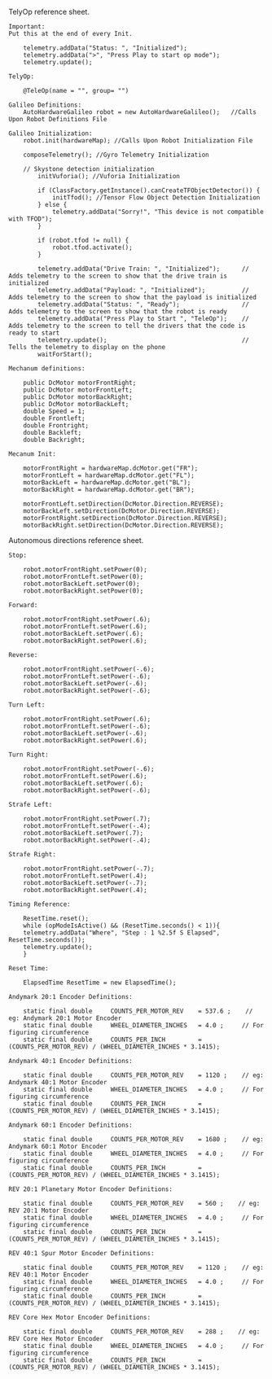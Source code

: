 TelyOp reference sheet.

	Important:
	Put this at the end of every Init.

		telemetry.addData("Status: ", "Initialized");
		telemetry.addData(">", "Press Play to start op mode");
		telemetry.update();

	TelyOp:
	
		@TeleOp(name = "", group= "")

	Galileo Definitions:
		AutoHardwareGalileo robot = new AutoHardwareGalileo();   //Calls Upon Robot Definitions File

	Galileo Initialization:
		robot.init(hardwareMap); //Calls Upon Robot Initialization File

		composeTelemetry(); //Gyro Telemetry Initialization

		// Skystone detection initialization
			initVuforia(); //Vuforia Initialization

			if (ClassFactory.getInstance().canCreateTFObjectDetector()) {
				initTfod(); //Tensor Flow Object Detection Initialization
			} else {
				telemetry.addData("Sorry!", "This device is not compatible with TFOD");
			}

			if (robot.tfod != null) {
				robot.tfod.activate();
			}

			telemetry.addData("Drive Train: ", "Initialized");      // Adds telemetry to the screen to show that the drive train is initialized
			telemetry.addData("Payload: ", "Initialized");          // Adds telemetry to the screen to show that the payload is initialized
			telemetry.addData("Status: ", "Ready");                 // Adds telemetry to the screen to show that the robot is ready
			telemetry.addData("Press Play to Start ", "TeleOp");    // Adds telemetry to the screen to tell the drivers that the code is ready to start
			telemetry.update();                                     // Tells the telemetry to display on the phone
			waitForStart();

	Mechanum definitions:

		public DcMotor motorFrontRight;
		public DcMotor motorFrontLeft;
		public DcMotor motorBackRight;
		public DcMotor motorBackLeft;
		double Speed = 1;
		double Frontleft;
		double Frontright;
		double Backleft;
		double Backright;

	Mecanum Init:
	
		motorFrontRight = hardwareMap.dcMotor.get("FR");
		motorFrontLeft = hardwareMap.dcMotor.get("FL");
		motorBackLeft = hardwareMap.dcMotor.get("BL");
		motorBackRight = hardwareMap.dcMotor.get("BR");

		motorFrontLeft.setDirection(DcMotor.Direction.REVERSE);
		motorBackLeft.setDirection(DcMotor.Direction.REVERSE);
		motorFrontRight.setDirection(DcMotor.Direction.REVERSE);
		motorBackRight.setDirection(DcMotor.Direction.REVERSE);

Autonomous directions reference sheet.

	Stop:
	
		robot.motorFrontRight.setPower(0);
		robot.motorFrontLeft.setPower(0);
		robot.motorBackLeft.setPower(0);
		robot.motorBackRight.setPower(0);

	Forward:
	
		robot.motorFrontRight.setPower(.6);
		robot.motorFrontLeft.setPower(.6);
		robot.motorBackLeft.setPower(.6);
		robot.motorBackRight.setPower(.6);

	Reverse:
	
		robot.motorFrontRight.setPower(-.6);
		robot.motorFrontLeft.setPower(-.6);
		robot.motorBackLeft.setPower(-.6);
		robot.motorBackRight.setPower(-.6);

	Turn Left:
	
		robot.motorFrontRight.setPower(.6);
		robot.motorFrontLeft.setPower(-.6);
		robot.motorBackLeft.setPower(-.6);
		robot.motorBackRight.setPower(.6);

	Turn Right:
	
		robot.motorFrontRight.setPower(-.6);
		robot.motorFrontLeft.setPower(.6);
		robot.motorBackLeft.setPower(.6);
		robot.motorBackRight.setPower(-.6);

	Strafe Left:
	
		robot.motorFrontRight.setPower(.7);
		robot.motorFrontLeft.setPower(-.4);
		robot.motorBackLeft.setPower(.7);
		robot.motorBackRight.setPower(-.4);

	Strafe Right:
	
		robot.motorFrontRight.setPower(-.7);
		robot.motorFrontLeft.setPower(.4);
		robot.motorBackLeft.setPower(-.7);
		robot.motorBackRight.setPower(.4);

	Timing Reference:
	
		ResetTime.reset();
		while (opModeIsActive() && (ResetTime.seconds() < 1)){
		telemetry.addData("Where", "Step : 1 %2.5f S Elapsed", ResetTime.seconds());
		telemetry.update();
		}

	Reset Time:

		ElapsedTime ResetTime = new ElapsedTime();

	Andymark 20:1 Encoder Definitions:

		static final double     COUNTS_PER_MOTOR_REV    = 537.6 ;    // eg: Andymark 20:1 Motor Encoder
		static final double     WHEEL_DIAMETER_INCHES   = 4.0 ;     // For figuring circumference
		static final double     COUNTS_PER_INCH         = (COUNTS_PER_MOTOR_REV) / (WHEEL_DIAMETER_INCHES * 3.1415);

	Andymark 40:1 Encoder Definitions:

		static final double     COUNTS_PER_MOTOR_REV    = 1120 ;    // eg: Andymark 40:1 Motor Encoder
		static final double     WHEEL_DIAMETER_INCHES   = 4.0 ;     // For figuring circumference
		static final double     COUNTS_PER_INCH         = (COUNTS_PER_MOTOR_REV) / (WHEEL_DIAMETER_INCHES * 3.1415);

	Andymark 60:1 Encoder Definitions:

		static final double     COUNTS_PER_MOTOR_REV    = 1680 ;    // eg: Andymark 60:1 Motor Encoder
		static final double     WHEEL_DIAMETER_INCHES   = 4.0 ;     // For figuring circumference
		static final double     COUNTS_PER_INCH         = (COUNTS_PER_MOTOR_REV) / (WHEEL_DIAMETER_INCHES * 3.1415);

	REV 20:1 Planetary Motor Encoder Definitions:

		static final double     COUNTS_PER_MOTOR_REV    = 560 ;    // eg: REV 20:1 Motor Encoder
		static final double     WHEEL_DIAMETER_INCHES   = 4.0 ;     // For figuring circumference
		static final double     COUNTS_PER_INCH         = (COUNTS_PER_MOTOR_REV) / (WHEEL_DIAMETER_INCHES * 3.1415);

	REV 40:1 Spur Motor Encoder Definitions:

		static final double     COUNTS_PER_MOTOR_REV    = 1120 ;    // eg: REV 40:1 Motor Encoder
		static final double     WHEEL_DIAMETER_INCHES   = 4.0 ;     // For figuring circumference
		static final double     COUNTS_PER_INCH         = (COUNTS_PER_MOTOR_REV) / (WHEEL_DIAMETER_INCHES * 3.1415);

	REV Core Hex Motor Encoder Definitions:

		static final double     COUNTS_PER_MOTOR_REV    = 288 ;    // eg: REV Core Hex Motor Encoder
		static final double     WHEEL_DIAMETER_INCHES   = 4.0 ;     // For figuring circumference
		static final double     COUNTS_PER_INCH         = (COUNTS_PER_MOTOR_REV) / (WHEEL_DIAMETER_INCHES * 3.1415);
